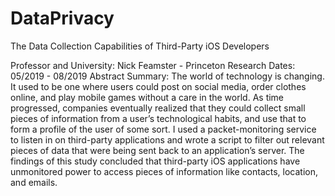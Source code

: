 # DataPrivacy
The Data Collection Capabilities of Third-Party iOS Developers

Professor and University: Nick Feamster - Princeton
Research Dates: 05/2019 - 08/2019
Abstract Summary: The world of technology is changing. It used to be one where users could post on social media, order clothes online, and play mobile games without a care in the world. As time progressed, companies eventually realized that they could collect small pieces of information from a user’s technological habits, and use that to form a profile of the user of some sort. I used a packet-monitoring service to listen in on third-party applications and wrote a script to filter out relevant pieces of data that were being sent back to an application’s server. The findings of this study concluded that third-party iOS applications have unmonitored power to access pieces of information like contacts, location, and emails. 	
